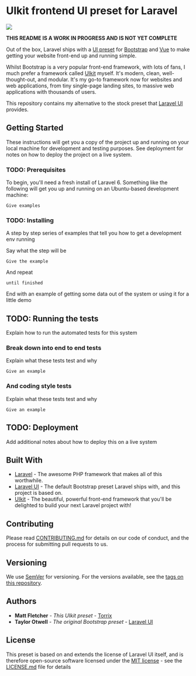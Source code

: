 # UIkit frontend UI preset for Laravel

![](https://torrix.uk/laravel-ui-uikit.jpg)

**THIS README IS A WORK IN PROGRESS AND IS NOT YET COMPLETE**

Out of the box, Laravel ships with a [UI preset](https://github.com/laravel/ui) for [Bootstrap](https://getbootstrap.com/) and [Vue](https://vuejs.org/) to make getting your website front-end up and running simple.

Whilst Bootstrap is a very popular front-end framework, with lots of fans, I much prefer a framework called [UIkit](https://getuikit.com/) myself. It's modern, clean, well-thought-out, and modular. It's my go-to framework now for websites and web applications, from tiny single-page landing sites, to massive web applications with thousands of users.

This repository contains my alternative to the stock preset that [Laravel UI](https://github.com/laravel/ui) provides.

## Getting Started

These instructions will get you a copy of the project up and running on your local machine for development and testing purposes. See deployment for notes on how to deploy the project on a live system.

### TODO: Prerequisites

To begin, you'll need a fresh install of Laravel 6. Something like the following will get you up and running on an Ubuntu-based development machine:

```
Give examples
```

### TODO: Installing

A step by step series of examples that tell you how to get a development env running

Say what the step will be

```
Give the example
```

And repeat

```
until finished
```

End with an example of getting some data out of the system or using it for a little demo

## TODO: Running the tests

Explain how to run the automated tests for this system

### Break down into end to end tests

Explain what these tests test and why

```
Give an example
```

### And coding style tests

Explain what these tests test and why

```
Give an example
```

## TODO: Deployment

Add additional notes about how to deploy this on a live system

## Built With

* [Laravel](https://laravel.com/) - The awesome PHP framework that makes all of this worthwhile.
* [Laravel UI](https://github.com/laravel/ui) - The default Bootstrap preset Laravel ships with, and this project is based on.
* [UIkit](https://getuikit.com/) - The beautiful, powerful front-end framework that you'll be delighted to build your next Laravel project with!

## Contributing

Please read [CONTRIBUTING.md](https://gist.github.com/PurpleBooth/b24679402957c63ec426) for details on our code of conduct, and the process for submitting pull requests to us.

## Versioning

We use [SemVer](http://semver.org/) for versioning. For the versions available, see the [tags on this repository](https://github.com/Torrix/laravel-ui-uikit/tags). 

## Authors

* **Matt Fletcher** - *This UIkit preset* - [Torrix](https://torrix.uk)
* **Taylor Otwell** - *The original Bootstrap preset* - [Laravel UI](https://github.com/laravel/ui)

## License

This preset is based on and extends the license of Laravel UI itself, and is therefore open-source software licensed under the [MIT license](https://opensource.org/licenses/MIT) - see the [LICENSE.md](LICENSE.md) file for details
